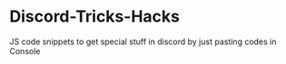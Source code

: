 # Discord-Tricks-Hacks
JS code snippets to get special stuff in discord by just pasting codes in Console
